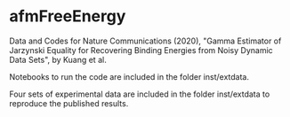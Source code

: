 # afmFreeEnergy
Data and Codes for Nature Communications (2020), "Gamma Estimator of Jarzynski Equality for Recovering Binding Energies from Noisy Dynamic Data Sets", by Kuang et al.

Notebooks to run the code are included in the folder inst/extdata.

Four sets of experimental data are included in the folder inst/extdata to reproduce the published results.
